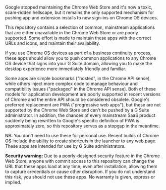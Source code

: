 Google stopped maintaining the Chrome Web Store and it's now a toxic, scam-ridden hellscape, but it remains the only supported mechanism for pushing app and extension installs to new sign-ins on Chrome OS devices.

This repository contains a selection of common, mainstream applications that are either unavailable in the Chrome Web Store or are poorly supported. Some effort is made to maintain these apps with the correct URLs and icons, and maintain their availability.

If you use Chrome OS devices as part of a business continuity process, these apps should allow you to push common applications to any Chrome OS device that signs into your G Suite domain, allowing you to make the desktop experience more immediately friendly and familiar.

Some apps are simple bookmarks ("hosted", in the Chrome API sense), while others inject more complex code to manage behaviour and compatibility issues ("packaged" in the Chrome API sense). Both of these models for application development are poorly supported in recent versions of Chrome and the entire API should be considered obsolete. Google's preferred replacement are PWA ("progressive web apps"), but these are not supported by the Chrome Web Store and can't be pushed by a G Suite administrator. In addition, the chances of every mainstream SaaS product suddenly being rewritten to Google's specific definition of PWA is approximately zero, so this repository serves as a stopgap in the meantime.

NB: You don't need to use these for personal use. Recent builds of Chrome OS include the ability to create shortcuts in the launcher to any web page. These apps are intended for use by G Suite administrators.

**Security warning:** Due to a poorly-designed security feature in the Chrome Web Store, anyone with commit access to this repository can change the URL that these apps load at any time, even after installation, allowing them to capture credentials or cause other disruption. If you do not understand this risk, you should not use these apps. No warranty is given, express or implied.